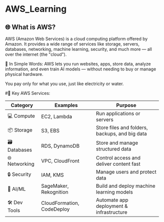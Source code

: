 # AWS_Learning

## 🌐 What is AWS?
AWS (Amazon Web Services) is a cloud computing platform offered by Amazon. It provides a wide range of services like storage, servers, databases, networking, machine learning, security, and much more — all over the internet (the "cloud").

🧠 In Simple Words:
AWS lets you run websites, apps, store data, analyze information, and even train AI models — without needing to buy or manage physical hardware.

You pay only for what you use, just like electricity or water.

#🔧 Key AWS Services:

| Category      | Examples                   | Purpose                                  |
| ------------- | -------------------------- | ---------------------------------------- |
| 💻 Compute    | EC2, Lambda                | Run applications or servers              |
| 📦 Storage    | S3, EBS                    | Store files and folders, backups, and big data       |
| 🗃️ Databases | RDS, DynamoDB              | Store and manage structured data         |
| 🌐 Networking | VPC, CloudFront            | Control access and deliver content fast  |
| 🔒 Security   | IAM, KMS                   | Manage users and protect data            |
| 🤖 AI/ML      | SageMaker, Rekognition     | Build and deploy machine learning models |
| 🛠️ Dev Tools | CloudFormation, CodeDeploy | Automate app deployment & infrastructure |
